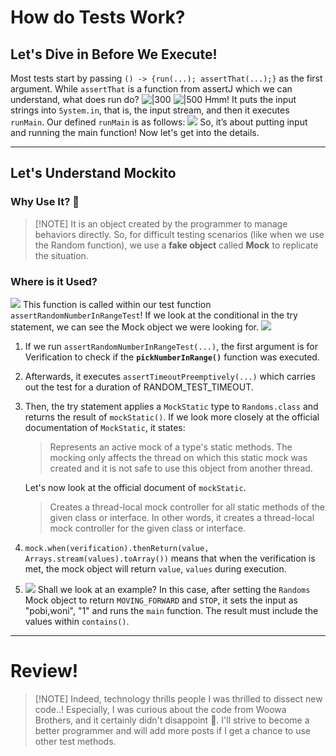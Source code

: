 # How do Tests Work?
## Let's Dive in Before We Execute!
Most tests start by passing `() -> {run(...); assertThat(...);}` as the first argument. While `assertThat` is a function from assertJ which we can understand, what does run do?
![|300](https://i.imgur.com/IC4bFRb.png)
![|500](https://i.imgur.com/gX1PHpg.png)
Hmm! It puts the input strings into `System.in`, that is, the input stream, and then it executes `runMain`. Our defined `runMain` is as follows:
![](https://i.imgur.com/q5lTDkX.png)
So, it’s about putting input and running the main function! Now let's get into the details.

---
## Let's Understand Mockito
### Why Use It? 🧐
> [!NOTE] It is an object created by the programmer to manage behaviors directly.
> So, for difficult testing scenarios (like when we use the Random function), we use a **fake object** called **Mock** to replicate the situation.

### Where is it Used?
![](https://i.imgur.com/cazwT7I.png)
This function is called within our test function `assertRandomNumberInRangeTest`! If we look at the conditional in the try statement, we can see the Mock object we were looking for.
![](https://i.imgur.com/rD8P87U.png)
1. If we run `assertRandomNumberInRangeTest(...)`, the first argument is for Verification to check if the **`pickNumberInRange()`** function was executed.
2. Afterwards, it executes `assertTimeoutPreemptively(...)` which carries out the test for a duration of RANDOM_TEST_TIMEOUT.
3. Then, the try statement applies a `MockStatic` type to `Randoms.class` and returns the result of `mockStatic()`. If we look more closely at the official documentation of `MockStatic`, it states:
   > Represents an active mock of a type's static methods. The mocking only affects the thread on which this static mock was created and it is not safe to use this object from another thread.
   
   Let's now look at the official document of `mockStatic`.
   > Creates a thread-local mock controller for all static methods of the given class or interface.
   > In other words, it creates a thread-local mock controller for the given class or interface.
   
4. `mock.when(verification).thenReturn(value, Arrays.stream(values).toArray())` means that when the verification is met, the mock object will return `value`, `values` during execution.
5. ![](https://i.imgur.com/DEHSVkm.png)
   Shall we look at an example?
   In this case, after setting the `Randoms` Mock object to return `MOVING_FORWARD` and `STOP`, it sets the input as "pobi,woni", "1" and runs the `main` function. The result must include the values within `contains()`.

---
# Review!
> [!NOTE] Indeed, technology thrills people
> I was thrilled to dissect new code..! Especially, I was curious about the code from Woowa Brothers, and it certainly didn't disappoint 🥰. I'll strive to become a better programmer and will add more posts if I get a chance to use other test methods.